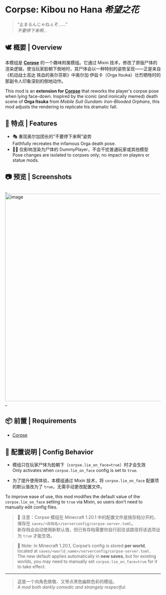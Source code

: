 # Corpse: Kibou no Hana  _希望之花_


> “止まるんじゃねぇぞ……”  
> _不要停下来啊..._

## 🕊️ 概要 | Overview

本模组是 [**Corpse**](https://www.curseforge.com/minecraft/mc-mods/corpse) 的一个趣味附属模组。它通过 Mixin 技术，修改了原版尸体的渲染逻辑，使当玩家脸朝下倒地时，其尸体会以一种特别的姿势呈现——正是来自《机动战士高达 铁血的奥尔芬斯》中奥尔加·伊兹卡（Orga Itsuka）壮烈牺牲时的那副令人印象深刻的倒地动作。

This mod is an **extension for [Corpse](https://www.curseforge.com/minecraft/mc-mods/corpse)** that reworks the player's corpse pose when lying face-down. Inspired by the iconic (and ironically memed) death scene of **Orga Itsuka** from _Mobile Suit Gundam: Iron-Blooded Orphans_, this mod adjusts the rendering to replicate his dramatic fall.

## 🧠 特点 | Features

- 🎭 重现奥尔加团长的“不要停下来啊”姿势  
  Faithfully recreates the infamous Orga death pose.
- 🧍‍♂️ 仅影响渲染为尸体的 DummyPlayer，不会干扰普通玩家或其他模型  
  Pose changes are isolated to corpses only; no impact on players or statue mods.


## 📷 预览 | Screenshots

_<img width="553" height="672" alt="image" src="https://github.com/user-attachments/assets/4e8b1a75-4321-432f-b630-6fe41d8f2ab5" />
_

## 📦 前置 | Requirements

- [Corpse](https://www.curseforge.com/minecraft/mc-mods/corpse)


## 🧩 配置说明 | Config Behavior

- 模组只在玩家尸体为脸朝下（`corpse.lie_on_face=true`）时才会生效  
  Only activates when `corpse.lie_on_face` config is set to `true`.

- 为了提升使用体验，本模组通过 Mixin 技术，将 `corpse.lie_on_face` 配置项的默认值改为了 `true`，无需手动更改配置文件。

To improve ease of use, this mod modifies the default value of the `corpse.lie_on_face` setting to `true` via Mixin, so users don’t need to manually edit config files.

> 📁 注意：Corpse 模组在 Minecraft 1.20.1 中的配置文件是按存档分开的，保存在 `saves/<存档名>/serverconfig/corpse-server.toml`。  
> 新存档会自动使用新默认值，但已有存档需要你自行前往该路径将该选项设为 `true` 才能生效。

> 📁 Note: In Minecraft 1.20.1, Corpse’s config is stored **per world**, located at `saves/<world_name>/serverconfig/corpse-server.toml`.  
> The new default applies automatically in **new saves**, but for existing worlds, you may need to manually set `corpse.lie_on_face=true` for it to take effect.


  

---

> 这是一个向角色致敬、又带点黑色幽默色彩的模组。  
> _A mod both darkly comedic and strangely respectful._  
>  

